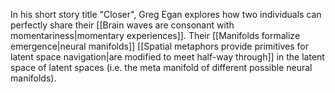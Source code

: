 In his short story title "Closer", Greg Egan explores how two individuals can perfectly share their [[Brain waves are consonant with momentariness|momentary experiences]]. Their [[Manifolds formalize emergence|neural manifolds]] [[Spatial metaphors provide primitives for latent space navigation|are modified to meet half-way through]] in the latent space of latent spaces (i.e. the meta manifold of different possible neural manifolds).